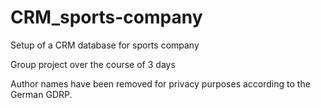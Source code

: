 # CRM_sports-company
Setup of a CRM database for sports company

Group project over the course of 3 days

Author names have been removed for privacy purposes according to the German GDRP.
